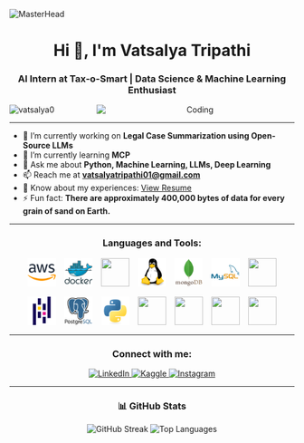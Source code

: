 ![MasterHead](https://t3.ftcdn.net/jpg/03/04/68/52/360_F_304685223_ttVGVAkC5JlfgEOTO8KYbN4tjnRqM715.jpg)

<h1 align="center">Hi 👋, I'm Vatsalya Tripathi</h1>
<h3 align="center">AI Intern at Tax-o-Smart | Data Science & Machine Learning Enthusiast</h3>

<p align="center">
  <img align="right" alt="Coding" width="350" src="https://miro.medium.com/v2/resize:fit:1358/1*TjXUGjDSTAR-H3O2M9M50A.gif">
</p>

<p align="left"> 
  <img src="https://komarev.com/ghpvc/?username=vatsalya0&label=Profile%20views&color=0e75b6&style=flat" alt="vatsalya0" />
</p>

---

- 🔭 I’m currently working on **Legal Case Summarization using Open-Source LLMs**  
- 🌱 I’m currently learning **MCP**  
- 💬 Ask me about **Python, Machine Learning, LLMs, Deep Learning**  
- 📫 Reach me at **vatsalyatripathi01@gmail.com**  
- 📄 Know about my experiences: [View Resume](https://drive.google.com/file/d/1nRVFsMGnv2ktFvoOaZRfbXj-xY5uoQbQ/view?usp=drivesdk)  
- ⚡ Fun fact: **There are approximately 400,000 bytes of data for every grain of sand on Earth.**

---

<h3 align="center">Languages and Tools:</h3>

<p align="center" style="display: flex; flex-wrap: wrap; justify-content: center; gap: 15px; padding: 0 20px;">
  <a href="https://aws.amazon.com"><img src="https://raw.githubusercontent.com/devicons/devicon/master/icons/amazonwebservices/amazonwebservices-original-wordmark.svg" width="50" height="50"/></a>
  <a href="https://www.docker.com/"><img src="https://raw.githubusercontent.com/devicons/devicon/master/icons/docker/docker-original-wordmark.svg" width="50" height="50"/></a>
  <a href="https://git-scm.com/"><img src="https://www.vectorlogo.zone/logos/git-scm/git-scm-icon.svg" width="50" height="50"/></a>
  <a href="https://www.linux.org/"><img src="https://raw.githubusercontent.com/devicons/devicon/master/icons/linux/linux-original.svg" width="50" height="50"/></a>
  <a href="https://www.mongodb.com/"><img src="https://raw.githubusercontent.com/devicons/devicon/master/icons/mongodb/mongodb-original-wordmark.svg" width="50" height="50"/></a>
  <a href="https://www.mysql.com/"><img src="https://raw.githubusercontent.com/devicons/devicon/master/icons/mysql/mysql-original-wordmark.svg" width="50" height="50"/></a>
  <a href="https://opencv.org/"><img src="https://www.vectorlogo.zone/logos/opencv/opencv-icon.svg" width="50" height="50"/></a>
  <a href="https://pandas.pydata.org/"><img src="https://raw.githubusercontent.com/devicons/devicon/master/icons/pandas/pandas-original.svg" width="50" height="50"/></a>
  <a href="https://www.postgresql.org"><img src="https://raw.githubusercontent.com/devicons/devicon/master/icons/postgresql/postgresql-original-wordmark.svg" width="50" height="50"/></a>
  <a href="https://www.python.org"><img src="https://raw.githubusercontent.com/devicons/devicon/master/icons/python/python-original.svg" width="50" height="50"/></a>
  <a href="https://pytorch.org/"><img src="https://www.vectorlogo.zone/logos/pytorch/pytorch-icon.svg" width="50" height="50"/></a>
  <a href="https://scikit-learn.org/"><img src="https://upload.wikimedia.org/wikipedia/commons/0/05/Scikit_learn_logo_small.svg" width="50" height="50"/></a>
  <a href="https://seaborn.pydata.org/"><img src="https://seaborn.pydata.org/_images/logo-mark-lightbg.svg" width="50" height="50"/></a>
  <a href="https://www.tensorflow.org"><img src="https://www.vectorlogo.zone/logos/tensorflow/tensorflow-icon.svg" width="50" height="50"/></a>
</p>

---


<h3 align="center">Connect with me:</h3>

<p align="center">
  <a href="https://linkedin.com/in/vatsalyat" target="blank">
    <img src="https://raw.githubusercontent.com/rahuldkjain/github-profile-readme-generator/master/src/images/icons/Social/linked-in-alt.svg" alt="LinkedIn" height="30" width="40" />
  </a>
  <a href="https://kaggle.com/vatsalya01" target="blank">
    <img src="https://raw.githubusercontent.com/rahuldkjain/github-profile-readme-generator/master/src/images/icons/Social/kaggle.svg" alt="Kaggle" height="30" width="40" />
  </a>
  <a href="https://instagram.com/vatsalya__0" target="blank">
    <img src="https://raw.githubusercontent.com/rahuldkjain/github-profile-readme-generator/master/src/images/icons/Social/instagram.svg" alt="Instagram" height="30" width="40" />
  </a>
</p>


---

<h3 align="center">📊 GitHub Stats</h3>

<p align="center">
  <img src="https://github-readme-streak-stats.herokuapp.com/?user=vatsalya0&" alt="GitHub Streak" width="48%"/>
  <img src="https://github-readme-stats.vercel.app/api/top-langs?username=vatsalya0&show_icons=true&locale=en&layout=compact" alt="Top Languages" width="48%"/>
</p>  
